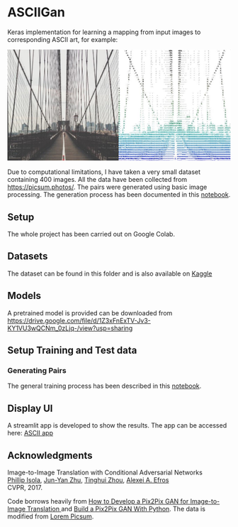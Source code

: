 # ASCIIGan

Keras implementation for learning a mapping from input images to corresponding ASCII art, for example:

<img src="sampleImage.jpg" width="900px"/>

Due to computational limitations, I have taken a very small dataset containing 400 images. All the data have been collected from https://picsum.photos/. The pairs were generated using basic image processing. The generation process has been documented in this [notebook](https://github.com/jojo96/ASCIIGan/blob/main/notebooks/AsciiTrainingDataGen.ipynb).

## Setup

The whole project has been carried out on Google Colab.


## Datasets
The dataset can be found in this folder and is also available on [Kaggle](https://www.kaggle.com/jojo096/imagetoasciiart)

## Models
A pretrained model is provided can be downloaded from https://drive.google.com/file/d/1Z3xFnExTV-Jv3-KY1VU3wQCNm_0zLjq-/view?usp=sharing

## Setup Training and Test data
### Generating Pairs
The general training process has been described in this [notebook](https://github.com/jojo96/ASCIIGan/blob/main/notebooks/TrainingASCIIGan.ipynb).


## Display UI
A streamlit app is developed to show the results. The app can be accessed here: [ASCII app](https://share.streamlit.io/jojo96/asciigan/main/asciiGan.py)


## Acknowledgments

Image-to-Image Translation with Conditional Adversarial Networks  
 [Phillip Isola](http://web.mit.edu/phillipi/), [Jun-Yan Zhu](https://www.cs.cmu.edu/~junyanz/), [Tinghui Zhou](https://people.eecs.berkeley.edu/~tinghuiz/), [Alexei A. Efros](https://people.eecs.berkeley.edu/~efros/)   
 CVPR, 2017.

Code borrows heavily from [How to Develop a Pix2Pix GAN for Image-to-Image Translation
](https://machinelearningmastery.com/how-to-develop-a-pix2pix-gan-for-image-to-image-translation/) and [Build a Pix2Pix GAN With Python](https://medium.com/swlh/build-a-pix2pix-gan-with-python-6db841b302c7). The data is modified from [Lorem Picsum](https://picsum.photos/). 
